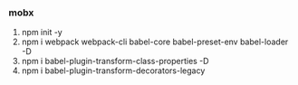 ### mobx

1. npm init -y
2. npm i webpack webpack-cli babel-core babel-preset-env babel-loader -D
3. npm i babel-plugin-transform-class-properties -D
4. npm i babel-plugin-transform-decorators-legacy